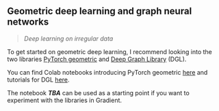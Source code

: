 ## Geometric deep learning and graph neural networks

> _Deep learning on irregular data_ 

To get started on geometric deep learning, I recommend looking into the two libraries [PyTorch geometric](https://pytorch-geometric.readthedocs.io/en/latest/) and [Deep Graph Library](https://www.dgl.ai/) (DGL).

You can find Colab notebooks introducing PyTorch geometric [here](https://pytorch-geometric.readthedocs.io/en/latest/notes/colabs.html) and tutorials for DGL [here](https://docs.dgl.ai/tutorials/blitz/index.html). 

The notebook ***TBA*** can be used as a starting point if you want to experiment with the libraries in Gradient. 


